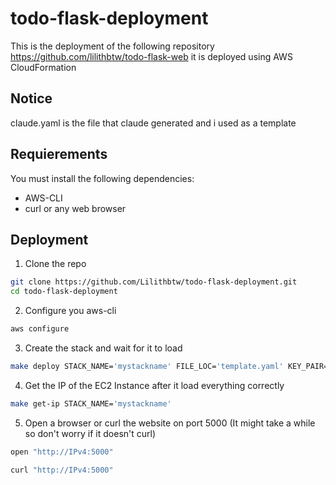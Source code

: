# todo-flask-deployment
This is the deployment of the following repository https://github.com/lilithbtw/todo-flask-web it is deployed using AWS CloudFormation


## Notice
claude.yaml is the file that claude generated and i used as a template

## Requierements
You must install the following dependencies:
- AWS-CLI
- curl or any web browser

## Deployment

1. Clone the repo
```bash
git clone https://github.com/Lilithbtw/todo-flask-deployment.git
cd todo-flask-deployment
```

2. Configure you aws-cli
```bash
aws configure
```

3. Create the stack and wait for it to load
```bash
make deploy STACK_NAME='mystackname' FILE_LOC='template.yaml' KEY_PAIR='mykeypair' INSTANCE_NAME='MyWebServer' VPC_ID='insert_id_here'
```

4. Get the IP of the EC2 Instance after it load everything correctly
```bash
make get-ip STACK_NAME='mystackname'
```

5. Open a browser or curl the website on port 5000 (It might take a while so don't worry if it doesn't curl)
```bash
open "http://IPv4:5000"
```

```bash
curl "http://IPv4:5000"
```